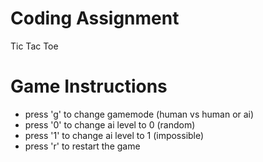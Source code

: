 # Coding Assignment
Tic Tac Toe

# Game Instructions

- press 'g' to change gamemode (human vs human or ai)
- press '0' to change ai level to 0 (random)
- press '1' to change ai level to 1 (impossible)
- press 'r' to restart the game
